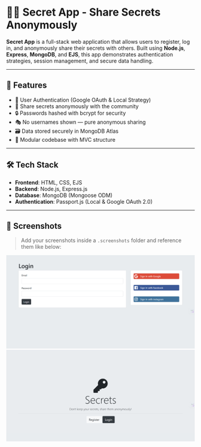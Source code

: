 # 🕵️‍♂️ Secret App - Share Secrets Anonymously

**Secret App** is a full-stack web application that allows users to register, log in, and anonymously share their secrets with others. Built using **Node.js**, **Express**, **MongoDB**, and **EJS**, this app demonstrates authentication strategies, session management, and secure data handling.

---

## 🚀 Features

- 🔐 User Authentication (Google OAuth & Local Strategy)
- 📝 Share secrets anonymously with the community
- 🔒 Passwords hashed with bcrypt for security
- 🎭 No usernames shown — pure anonymous sharing
- 🗃️ Data stored securely in MongoDB Atlas
- 🧩 Modular codebase with MVC structure

---

## 🛠️ Tech Stack

- **Frontend**: HTML, CSS, EJS
- **Backend**: Node.js, Express.js
- **Database**: MongoDB (Mongoose ODM)
- **Authentication**: Passport.js (Local & Google OAuth 2.0)

---

## 📸 Screenshots

> Add your screenshots inside a `.screenshots` folder and reference them like below:

![Login Page](/login.png)
![Secrets Feed](/signUp.png)

